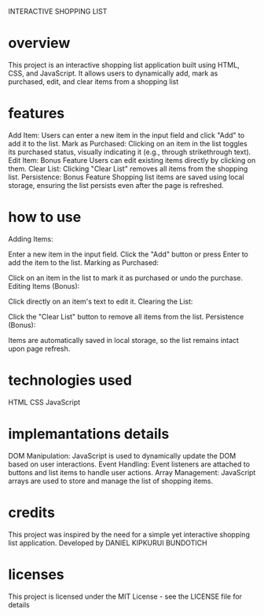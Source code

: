 INTERACTIVE SHOPPING LIST

# overview
This project is an interactive shopping list application built using HTML, CSS, and JavaScript. It allows users to dynamically add, mark as purchased, edit, and clear items from a shopping list
# features
Add Item: Users can enter a new item in the input field and click "Add" to add it to the list.
Mark as Purchased: Clicking on an item in the list toggles its purchased status, visually indicating it (e.g., through strikethrough text).
Edit Item: Bonus Feature Users can edit existing items directly by clicking on them.
Clear List: Clicking "Clear List" removes all items from the shopping list.
Persistence: Bonus Feature Shopping list items are saved using local storage, ensuring the list persists even after the page is refreshed.
# how to use
Adding Items:

Enter a new item in the input field.
Click the "Add" button or press Enter to add the item to the list.
Marking as Purchased:

Click on an item in the list to mark it as purchased or undo the purchase.
Editing Items (Bonus):

Click directly on an item's text to edit it.
Clearing the List:

Click the "Clear List" button to remove all items from the list.
Persistence (Bonus):

Items are automatically saved in local storage, so the list remains intact upon page refresh.
# technologies used
HTML
CSS
JavaScript
# implemantations details
DOM Manipulation: JavaScript is used to dynamically update the DOM based on user interactions.
Event Handling: Event listeners are attached to buttons and list items to handle user actions.
Array Management: JavaScript arrays are used to store and manage the list of shopping items.
# credits
This project was inspired by the need for a simple yet interactive shopping list application.
Developed by DANIEL KIPKURUI BUNDOTICH
# licenses
This project is licensed under the MIT License - see the LICENSE file for details
